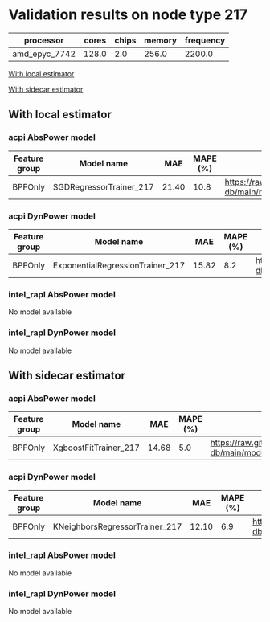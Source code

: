 # Validation results on node type 217

| processor | cores | chips | memory | frequency |
| --- | --- | --- | --- | --- |
| amd_epyc_7742 | 128.0 | 2.0 | 256.0 | 2200.0 |

[With local estimator](#with-local-estimator)

[With sidecar estimator](#with-sidecar-estimator)

## With local estimator

### acpi AbsPower model

| Feature group | Model name | MAE | MAPE (%) | URL |
| --- | --- | --- | --- | --- |
| BPFOnly | SGDRegressorTrainer_217 | 21.40 | 10.8 | https://raw.githubusercontent.com/sustainable-computing-io/kepler-model-db/main/models/v0.7/specpower/acpi/AbsPower/BPFOnly/SGDRegressorTrainer_217.json |
### acpi DynPower model

| Feature group | Model name | MAE | MAPE (%) | URL |
| --- | --- | --- | --- | --- |
| BPFOnly | ExponentialRegressionTrainer_217 | 15.82 | 8.2 | https://raw.githubusercontent.com/sustainable-computing-io/kepler-model-db/main/models/v0.7/specpower/acpi/DynPower/BPFOnly/ExponentialRegressionTrainer_217.json |
### intel_rapl AbsPower model

No model available

### intel_rapl DynPower model

No model available

## With sidecar estimator

### acpi AbsPower model

| Feature group | Model name | MAE | MAPE (%) | URL |
| --- | --- | --- | --- | --- |
| BPFOnly | XgboostFitTrainer_217 | 14.68 | 5.0 | https://raw.githubusercontent.com/sustainable-computing-io/kepler-model-db/main/models/v0.7/specpower/acpi/AbsPower/BPFOnly/XgboostFitTrainer_217.zip |
### acpi DynPower model

| Feature group | Model name | MAE | MAPE (%) | URL |
| --- | --- | --- | --- | --- |
| BPFOnly | KNeighborsRegressorTrainer_217 | 12.10 | 6.9 | https://raw.githubusercontent.com/sustainable-computing-io/kepler-model-db/main/models/v0.7/specpower/acpi/DynPower/BPFOnly/KNeighborsRegressorTrainer_217.zip |
### intel_rapl AbsPower model

No model available

### intel_rapl DynPower model

No model available

